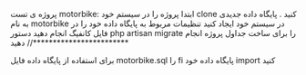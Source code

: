 پروژه ی تست motorbike:
ابتدا پروژه را در سیستم خود clone کنید .
 پایگاه داده جدیدی به نام motorbike در سیستم خود ایجاد کنید
تنظیمات مربوط به پایگاه داده خود را در فایل کانفیگ انجام دهید
دستور php artisan migrate را برای ساخت جداول پروژه انجام دهید
//************************

برای استفاده از پایگاه داده فایل motorbike.sql را fi پایگاه داده خود import کنید
